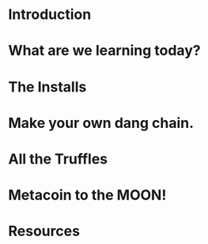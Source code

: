 # Introduction

# What are we learning today?

# The Installs

# Make your own dang chain.

# All the Truffles

# Metacoin to the MOON!

# Resources

